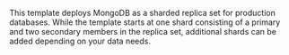 This template deploys MongoDB as a sharded replica set for production
databases. While the template starts at one shard consisting of a
primary and two secondary members in the replica set, additional shards can be 
added depending on your data needs.
